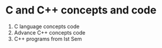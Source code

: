 # C and C++ concepts and code

1. C language concepts code
2. Advance C++ concepts code
3. C++ programs from Ist Sem
